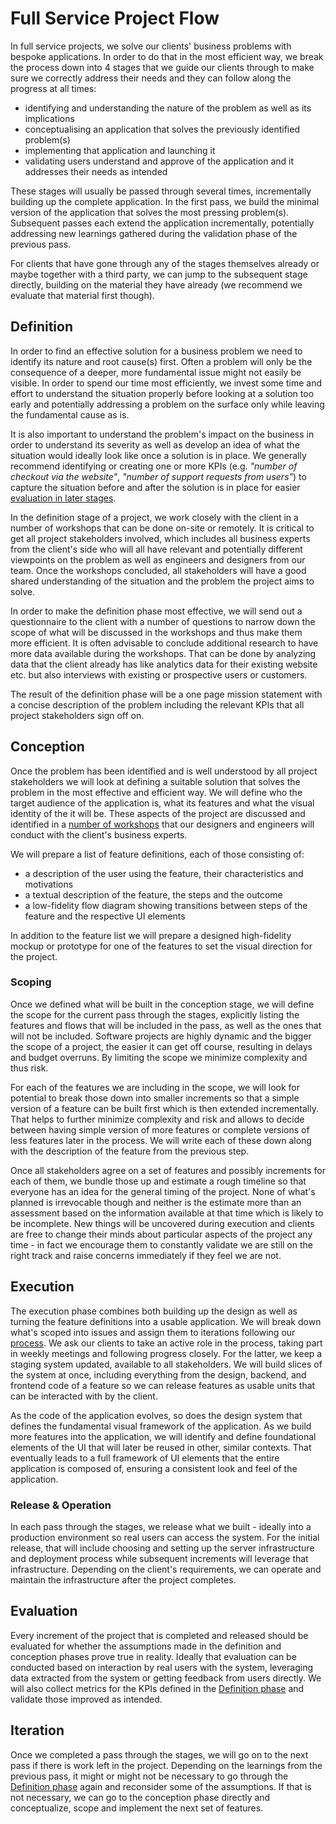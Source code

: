 # Full Service Project Flow

In full service projects, we solve our clients' business problems with bespoke
applications. In order to do that in the most efficient way, we break the
process down into 4 stages that we guide our clients through to make sure we
correctly address their needs and they can follow along the progress at all
times:

- identifying and understanding the nature of the problem as well as its
  implications
- conceptualising an application that solves the previously identified
  problem(s)
- implementing that application and launching it
- validating users understand and approve of the application and it addresses
  their needs as intended

These stages will usually be passed through several times, incrementally
building up the complete application. In the first pass, we build the minimal
version of the application that solves the most pressing problem(s). Subsequent
passes each extend the application incrementally, potentially addressing new
learnings gathered during the validation phase of the previous pass.

For clients that have gone through any of the stages themselves already or maybe
together with a third party, we can jump to the subsequent stage directly,
building on the material they have already (we recommend we evaluate that
material first though).

## Definition

In order to find an effective solution for a business problem we need to
identify its nature and root cause(s) first. Often a problem will only be the
consequence of a deeper, more fundamental issue might not easily be visible. In
order to spend our time most efficiently, we invest some time and effort to
understand the situation properly before looking at a solution too early and
potentially addressing a problem on the surface only while leaving the
fundamental cause as is.

It is also important to understand the problem's impact on the business in order
to understand its severity as well as develop an idea of what the situation
would ideally look like once a solution is in place. We generally recommend
identifying or creating one or more KPIs (e.g. _"number of checkout via the
website"_, _"number of support requests from users"_) to capture the situation
before and after the solution is in place for easier
[evaluation in later stages](#evaluation).

In the definition stage of a project, we work closely with the client in a
number of workshops that can be done on-site or remotely. It is critical to get
all project stakeholders involved, which includes all business experts from the
client's side who will all have relevant and potentially different viewpoints on
the problem as well as engineers and designers from our team. Once the workshops
concluded, all stakeholders will have a good shared understanding of the
situation and the problem the project aims to solve.

In order to make the definition phase most effective, we will send out a
questionnaire to the client with a number of questions to narrow down the scope
of what will be discussed in the workshops and thus make them more efficient. It
is often advisable to conclude additional research to have more data available
during the workshops. That can be done by analyzing data that the client already
has like analytics data for their existing website etc. but also interviews with
existing or prospective users or customers.

The result of the definition phase will be a one page mission statement with a
concise description of the problem including the relevant KPIs that all project
stakeholders sign off on.

## Conception

Once the problem has been identified and is well understood by all project
stakeholders we will look at defining a suitable solution that solves the
problem in the most effective and efficient way. We will define who the target
audience of the application is, what its features and what the visual identity
of the it will be. These aspects of the project are discussed and identified in
a [number of workshops](../workflow/conception/) that our designers and
engineers will conduct with the client's business experts.

We will prepare a list of feature definitions, each of those consisting of:

- a description of the user using the feature, their characteristics and
  motivations
- a textual description of the feature, the steps and the outcome
- a low-fidelity flow diagram showing transitions between steps of the feature
  and the respective UI elements

In addition to the feature list we will prepare a designed high-fidelity mockup
or prototype for one of the features to set the visual direction for the
project.

### Scoping

Once we defined what will be built in the conception stage, we will define the
scope for the current pass through the stages, explicitly listing the features
and flows that will be included in the pass, as well as the ones that will not
be included. Software projects are highly dynamic and the bigger the scope of a
project, the easier it can get off course, resulting in delays and budget
overruns. By limiting the scope we minimize complexity and thus risk.

For each of the features we are including in the scope, we will look for
potential to break those down into smaller increments so that a simple version
of a feature can be built first which is then extended incrementally. That helps
to further minimize complexity and risk and allows to decide between having
simple version of more features or complete versions of less features later in
the process. We will write each of these down along with the description of the
feature from the previous step.

Once all stakeholders agree on a set of features and possibly increments for
each of them, we bundle those up and estimate a rough timeline so that everyone
has an idea for the general timing of the project. None of what's planned is
irrevocable though and neither is the estimate more than an assessment based on
the information available at that time which is likely to be incomplete. New
things will be uncovered during execution and clients are free to change their
minds about particular aspects of the project any time - in fact we encourage
them to constantly validate we are still on the right track and raise concerns
immediately if they feel we are not.

## Execution

The execution phase combines both building up the design as well as turning the
feature definitions into a usable application. We will break down what's scoped
into issues and assign them to iterations following our [process](../process/).
We ask our clients to take an active role in the process, taking part in weekly
meetings and following progress closely. For the latter, we keep a staging
system updated, available to all stakeholders. We will build slices of the
system at once, including everything from the design, backend, and frontend code
of a feature so we can release features as usable units that can be interacted
with by the client.

As the code of the application evolves, so does the design system that defines
the fundamental visual framework of the application. As we build more features
into the application, we will identify and define foundational elements of the
UI that will later be reused in other, similar contexts. That eventually leads
to a full framework of UI elements that the entire application is composed of,
ensuring a consistent look and feel of the application.

### Release & Operation

In each pass through the stages, we release what we built - ideally into a
production environment so real users can access the system. For the initial
release, that will include choosing and setting up the server infrastructure and
deployment process while subsequent increments will leverage that
infrastructure. Depending on the client's requirements, we can operate and
maintain the infrastructure after the project completes.

## Evaluation

Every increment of the project that is completed and released should be
evaluated for whether the assumptions made in the definition and conception
phases prove true in reality. Ideally that evaluation can be conducted based on
interaction by real users with the system, leveraging data extracted from the
system or getting feedback from users directly. We will also collect metrics for
the KPIs defined in the [Definition phase](#definition) and validate those
improved as intended.

## Iteration

Once we completed a pass through the stages, we will go on to the next pass if
there is work left in the project. Depending on the learnings from the previous
pass, it might or might not be necessary to go through the
[Definition phase](#definition) again and reconsider some of the assumptions. If
that is not necessary, we can go to the conception phase directly and
conceptualize, scope and implement the next set of features.
